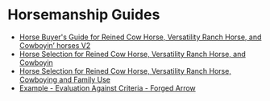
# Horsemanship Guides

-   [Horse Buyer's  Guide for Reined Cow Horse, Versatility Ranch Horse, and Cowboyin’ horses V2](./horse-buying-guide-v2.md)
-   [Horse Selection for Reined Cow Horse, Versatility Ranch Horse, and Cowboyin](./horse-buying-guide.md)
-   [Horse Selection for Reined Cow Horse, Versatility Ranch Horse, Cowboying and Family Use](./horse-buying-guide-family.md)
-   [Example - Evaluation Against  Criteria - Forged Arrow](./forged-arrow-eval.md)

